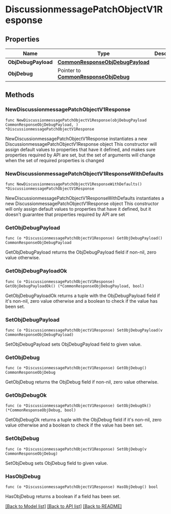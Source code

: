 # DiscussionmessagePatchObjectV1Response

## Properties

Name | Type | Description | Notes
------------ | ------------- | ------------- | -------------
**ObjDebugPayload** | [**CommonResponseObjDebugPayload**](CommonResponseObjDebugPayload.md) |  | 
**ObjDebug** | Pointer to [**CommonResponseObjDebug**](CommonResponseObjDebug.md) |  | [optional] 

## Methods

### NewDiscussionmessagePatchObjectV1Response

`func NewDiscussionmessagePatchObjectV1Response(objDebugPayload CommonResponseObjDebugPayload, ) *DiscussionmessagePatchObjectV1Response`

NewDiscussionmessagePatchObjectV1Response instantiates a new DiscussionmessagePatchObjectV1Response object
This constructor will assign default values to properties that have it defined,
and makes sure properties required by API are set, but the set of arguments
will change when the set of required properties is changed

### NewDiscussionmessagePatchObjectV1ResponseWithDefaults

`func NewDiscussionmessagePatchObjectV1ResponseWithDefaults() *DiscussionmessagePatchObjectV1Response`

NewDiscussionmessagePatchObjectV1ResponseWithDefaults instantiates a new DiscussionmessagePatchObjectV1Response object
This constructor will only assign default values to properties that have it defined,
but it doesn't guarantee that properties required by API are set

### GetObjDebugPayload

`func (o *DiscussionmessagePatchObjectV1Response) GetObjDebugPayload() CommonResponseObjDebugPayload`

GetObjDebugPayload returns the ObjDebugPayload field if non-nil, zero value otherwise.

### GetObjDebugPayloadOk

`func (o *DiscussionmessagePatchObjectV1Response) GetObjDebugPayloadOk() (*CommonResponseObjDebugPayload, bool)`

GetObjDebugPayloadOk returns a tuple with the ObjDebugPayload field if it's non-nil, zero value otherwise
and a boolean to check if the value has been set.

### SetObjDebugPayload

`func (o *DiscussionmessagePatchObjectV1Response) SetObjDebugPayload(v CommonResponseObjDebugPayload)`

SetObjDebugPayload sets ObjDebugPayload field to given value.


### GetObjDebug

`func (o *DiscussionmessagePatchObjectV1Response) GetObjDebug() CommonResponseObjDebug`

GetObjDebug returns the ObjDebug field if non-nil, zero value otherwise.

### GetObjDebugOk

`func (o *DiscussionmessagePatchObjectV1Response) GetObjDebugOk() (*CommonResponseObjDebug, bool)`

GetObjDebugOk returns a tuple with the ObjDebug field if it's non-nil, zero value otherwise
and a boolean to check if the value has been set.

### SetObjDebug

`func (o *DiscussionmessagePatchObjectV1Response) SetObjDebug(v CommonResponseObjDebug)`

SetObjDebug sets ObjDebug field to given value.

### HasObjDebug

`func (o *DiscussionmessagePatchObjectV1Response) HasObjDebug() bool`

HasObjDebug returns a boolean if a field has been set.


[[Back to Model list]](../README.md#documentation-for-models) [[Back to API list]](../README.md#documentation-for-api-endpoints) [[Back to README]](../README.md)


